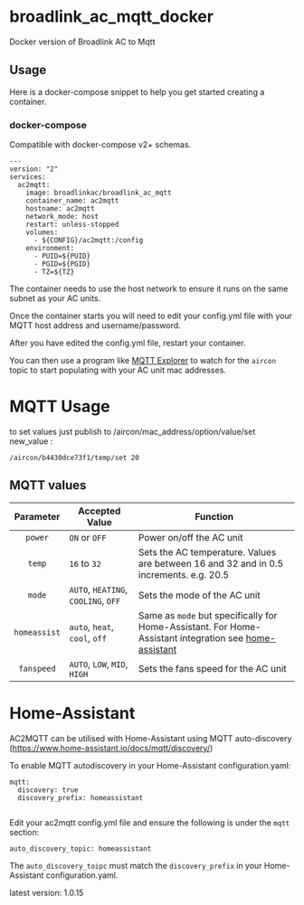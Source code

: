 # broadlink_ac_mqtt_docker
Docker version of Broadlink AC to Mqtt

## Usage

Here is a docker-compose snippet to help you get started creating a container.

### docker-compose

Compatible with docker-compose v2+ schemas.

```
---
version: "2"
services:
  ac2mqtt:
    image: broadlinkac/broadlink_ac_mqtt
    container_name: ac2mqtt
    hostname: ac2mqtt
    network_mode: host
    restart: unless-stopped
    volumes:
      - ${CONFIG}/ac2mqtt:/config
    environment:
      - PUID=${PUID}
      - PGID=${PGID}
      - TZ=${TZ}
```
The container needs to use the host network to ensure it runs on the same subnet as your AC units.


Once the container starts you will need to edit your config.yml file with your MQTT host address and username/password.

After you have edited the config.yml file, restart your container. 

You can then use a program like [MQTT Explorer](http://mqtt-explorer.com/) to watch for the `aircon` topic to start populating with your AC unit mac addresses.

# MQTT Usage

to set values just publish to /aircon/mac_address/option/value/set  new_value  :
```
/aircon/b4430dce73f1/temp/set 20
``` 

## MQTT values
| Parameter | Accepted Value | Function |
| :----: | --- | --- |
| `power` | `ON` or `OFF` | Power on/off the AC unit|
| `temp` | `16` to `32` | Sets the AC temperature. Values are between 16 and 32 and in 0.5 increments. e.g. 20.5 |
| `mode` | `AUTO`, `HEATING`, `COOLING`, `OFF` | Sets the mode of the AC unit |
| `homeassist` | `auto`, `heat`, `cool`, `off` | Same as `mode` but specifically for Home-Assistant. For Home-Assistant integration see [home-assistant](https://github.com/liaan/broadlink_ac_mqtt#home-assistant) |
| `fanspeed` | `AUTO`, `LOW`, `MID`, `HIGH` | Sets the fans speed for the AC unit |

# Home-Assistant
AC2MQTT can be utilised with Home-Assistant using MQTT auto-discovery (https://www.home-assistant.io/docs/mqtt/discovery/)

To enable MQTT autodiscovery in your Home-Assistant configuration.yaml:

```
mqtt:
  discovery: true
  discovery_prefix: homeassistant
  
```

Edit your ac2mqtt config.yml file and ensure the following is under the `mqtt` section:

```
auto_discovery_topic: homeassistant
```

The `auto_discovery_toipc` must match the `discovery_prefix` in your Home-Assistant configuration.yaml.




latest version: 1.0.15
